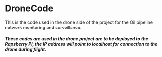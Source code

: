 # DroneCode
This is the code used in the drone side of the project for the Oil pipeline network monitoring and surveillance.

##### These codes are used in the drone project are to be deployed to the Rapsberry Pi, the IP address will point to localhost for connection to the drone during flight.
